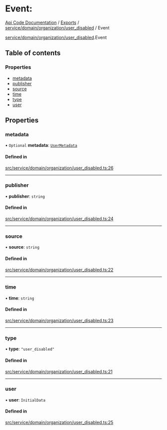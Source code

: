 # Event: 
 
[Api Code Documentation](../README.md) / [Exports](../modules.md) / [service/domain/organization/user\_disabled](../modules/service_domain_organization_user_disabled.md) / Event

[service/domain/organization/user\_disabled](../modules/service_domain_organization_user_disabled.md).Event

## Table of contents

### Properties

- [metadata](service_domain_organization_user_disabled.Event.md#metadata)
- [publisher](service_domain_organization_user_disabled.Event.md#publisher)
- [source](service_domain_organization_user_disabled.Event.md#source)
- [time](service_domain_organization_user_disabled.Event.md#time)
- [type](service_domain_organization_user_disabled.Event.md#type)
- [user](service_domain_organization_user_disabled.Event.md#user)

## Properties

### metadata

• `Optional` **metadata**: [`UserMetadata`](../modules/service_domain_metadata.md#usermetadata)

#### Defined in

[src/service/domain/organization/user_disabled.ts:26](https://github.com/openkfw/TruBudget/blob/26ade46/api/src/service/domain/organization/user_disabled.ts#L26)

___

### publisher

• **publisher**: `string`

#### Defined in

[src/service/domain/organization/user_disabled.ts:24](https://github.com/openkfw/TruBudget/blob/26ade46/api/src/service/domain/organization/user_disabled.ts#L24)

___

### source

• **source**: `string`

#### Defined in

[src/service/domain/organization/user_disabled.ts:22](https://github.com/openkfw/TruBudget/blob/26ade46/api/src/service/domain/organization/user_disabled.ts#L22)

___

### time

• **time**: `string`

#### Defined in

[src/service/domain/organization/user_disabled.ts:23](https://github.com/openkfw/TruBudget/blob/26ade46/api/src/service/domain/organization/user_disabled.ts#L23)

___

### type

• **type**: ``"user_disabled"``

#### Defined in

[src/service/domain/organization/user_disabled.ts:21](https://github.com/openkfw/TruBudget/blob/26ade46/api/src/service/domain/organization/user_disabled.ts#L21)

___

### user

• **user**: `InitialData`

#### Defined in

[src/service/domain/organization/user_disabled.ts:25](https://github.com/openkfw/TruBudget/blob/26ade46/api/src/service/domain/organization/user_disabled.ts#L25)

